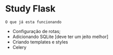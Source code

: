 # Study Flask

`O que já esta funcionando`
* Configuração de rotas;
* Adicionando SQLite [deve ter um jeito melhor]
* Criando templates e styles
* Celery

